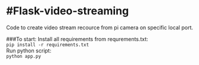 #Flask-video-streaming
=====================

Code to create video stream recource from pi camera on specific local port.

###To start:
Install all requirements from requrements.txt:
<br/>
```pip install -r requirements.txt```
<br/>
Run python script:
<br/>
```python app.py```
<br/>
